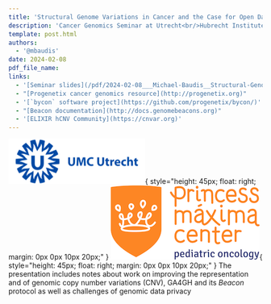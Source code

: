 ```yaml
---
title: 'Structural Genome Variations in Cancer and the Case for Open Data Standards'
description: 'Cancer Genomics Seminar at Utrecht<br/>Hubrecht Institute and Princess Maxima Center for Pediatric Oncolog'
template: post.html 
authors:
  - '@mbaudis'
date: 2024-02-08
pdf_file_name:
links:
  - '[Seminar slides](/pdf/2024-02-08___Michael-Baudis__Structural-Genome-Variations-and-Open-Data-Sharing-Protocols__Utrecht.pdf)'
  - "[Progenetix cancer genomics resource](http://progenetix.org)"
  - '[`bycon` software project](https://github.com/progenetix/bycon/)'
  - "[Beacon documentation](http://docs.genomebeacons.org)"
  - '[ELIXIR hCNV Community](https://cnvar.org)'
---
```


![UMC logo](/img/logo-UMC-Utrecht.png){ style="height: 45px; float: right; margin: 0px 0px 10px 20px;" }
![Princess Maxima logo](/img/logo-PMC-Utrecht.png){ style="height: 45px; float: right; margin: 0px 0px 10px 20px;" }
The presentation includes notes about work on improving the representation and
of genomic copy number variations (CNV), GA4GH and its _Beacon_ protocol as well
as challenges of genomic data privacy


<!--more-->
